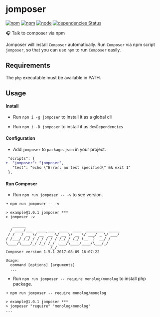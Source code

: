 jomposer
=======

[![npm](https://img.shields.io/npm/v/jomposer.svg)](https://www.npmjs.com/package/jomposer)
[![npm](https://img.shields.io/npm/dt/jomposer.svg)](https://www.npmjs.com/package/jomposer)
[![node](https://img.shields.io/node/v/jomposer.svg)](https://nodejs.org/download/release/)
[![dependencies Status](https://david-dm.org/Runrioter/jomposer/status.svg)](https://david-dm.org/Runrioter/jomposer)

:headphones: Talk to composer via npm

Jomposer will install `Composer` automatically.
Run `Composer` via npm script `jomposer`, so that you can use `npm` to run `Composer` easily.

## Requirements

The `php` executable must be available in PATH.

## Usage

#### Install

- Run `npm i -g jomposer` to install it as a global cli

- Run `npm i -D jomposer` to install it as `devDependencies`

#### Configuration

- Add `jomposer` to `package.json` in your project.

```diff
 "scripts": {
+  "jomposer": "jomposer",
   "test": "echo \"Error: no test specified\" && exit 1"
 },
```

#### Run Composer

- Run `npm run jomposer -- -v` to see version.

```
➜ npm run jomposer -- -v

> example@1.0.1 jomposer ***
> jomposer -v

   ______
  / ____/___  ____ ___  ____  ____  ________  _____
 / /   / __ \/ __ `__ \/ __ \/ __ \/ ___/ _ \/ ___/
/ /___/ /_/ / / / / / / /_/ / /_/ (__  )  __/ /
\____/\____/_/ /_/ /_/ .___/\____/____/\___/_/
                    /_/
Composer version 1.5.1 2017-08-09 16:07:22

Usage:
  command [options] [arguments]
  ...
```

- Run `npm run jomposer -- require monolog/monolog` to install php package.

```
➜ npm run jomposer -- require monolog/monolog

> example@1.0.1 jomposer ***
> jomposer "require" "monolog/monolog"
...
```
